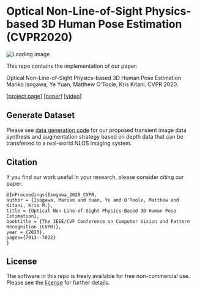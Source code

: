 # Optical Non-Line-of-Sight Physics-based 3D Human Pose Estimation (CVPR2020)

![Loading image](teaser.png "teaser")

This repo contains the implementation of our paper:

Optical Non-Line-of-Sight Physics-based 3D Human Pose Estimation
Mariko Isogawa, Ye Yuan, Matthew O'Toole, Kris Kitani. CVPR 2020.

[[project page](https://marikoisogawa.github.io/project/nlos_pose.html)] [[paper](http://openaccess.thecvf.com/content_CVPR_2020/html/Isogawa_Optical_Non-Line-of-Sight_Physics-Based_3D_Human_Pose_Estimation_CVPR_2020_paper.html)] [[video](https://www.youtube.com/watch?v=4HFulrdmLE8)]


## Generate Dataset
Please see [data generation code](https://github.com/marikoisogawa/OpticalNLOSPose/data_generation) for our proposed transient image data synthesis and augmentation strategy based on depth data that can be transferred to a real-world NLOS imaging system.


## Citation
If you find our work useful in your research, please consider citing our paper:
```
@InProceedings{Isogawa_2020_CVPR,
author = {Isogawa, Mariko and Yuan, Ye and O'Toole, Matthew and Kitani, Kris M.},
title = {Optical Non-Line-of-Sight Physics-Based 3D Human Pose Estimation},
booktitle = {The IEEE/CVF Conference on Computer Vision and Pattern Recognition (CVPR)},
year = {2020},
pages={7013--7022}
}
```

## License
The software in this repo is freely available for free non-commercial use. Please see the [license](https://github.com/marikoisogawa/OpticalNLOSPose/LICENSE) for further details.